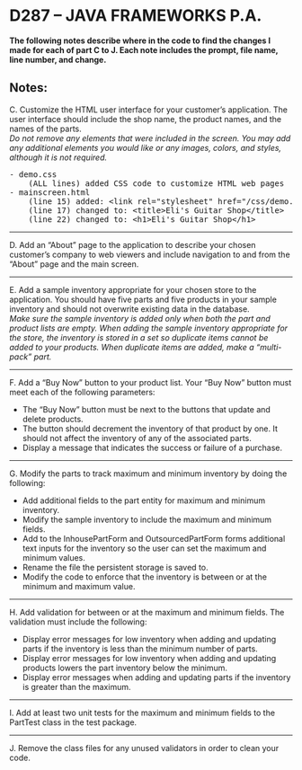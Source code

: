 # D287 – JAVA FRAMEWORKS P.A.

<strong>
The following notes describe where in the code to find the changes I made for each of part C to J. Each note includes the prompt, file name, line number, and change.
</strong>

## Notes:  
C. Customize the HTML user interface for your customer’s application. The user interface should include the shop name, the product names, and the names of the parts.  
<i>
Do not remove any elements that were included in the screen. You may add any additional elements you would like or any images, colors, and styles, although it is not required.
</i>

<pre>
- demo.css
    (ALL lines) added CSS code to customize HTML web pages
- mainscreen.html
    (line 15) added: &lt;link rel="stylesheet" href="/css/demo.css"&gt;
    (line 17) changed to: &lt;title&gt;Eli's Guitar Shop&lt;/title&gt;
    (line 22) changed to: &lt;h1&gt;Eli's Guitar Shop&lt;/h1&gt;
</pre>
---
D. Add an “About” page to the application to describe your chosen customer’s company to web viewers and include navigation to and from the “About” page and the main screen.  

> 
---
E. Add a sample inventory appropriate for your chosen store to the application. You should have five parts and five products in your sample inventory and should not overwrite existing data in the database.  
<i>
Make sure the sample inventory is added only when both the part and product lists are empty. When adding the sample inventory appropriate for the store, the inventory is stored in a set so duplicate items cannot be added to your products. When duplicate items are added, make a “multi-pack” part.
</i>

> 
---
F. Add a “Buy Now” button to your product list. Your “Buy Now” button must meet each of the following parameters:
- The “Buy Now” button must be next to the buttons that update and delete products.
- The button should decrement the inventory of that product by one. It should not affect the inventory of any of the associated parts.
- Display a message that indicates the success or failure of a purchase.

> 
---
G. Modify the parts to track maximum and minimum inventory by doing the following:
- Add additional fields to the part entity for maximum and minimum inventory.
- Modify the sample inventory to include the maximum and minimum fields.
- Add to the InhousePartForm and OutsourcedPartForm forms additional text inputs for the inventory so the user can set the maximum and minimum values.
- Rename the file the persistent storage is saved to.
- Modify the code to enforce that the inventory is between or at the minimum and maximum value.

> 
---
H. Add validation for between or at the maximum and minimum fields. The validation must include the following:
- Display error messages for low inventory when adding and updating parts if the inventory is less than the minimum number of parts.
- Display error messages for low inventory when adding and updating products lowers the part inventory below the minimum.
- Display error messages when adding and updating parts if the inventory is greater than the maximum.

> 
---
I. Add at least two unit tests for the maximum and minimum fields to the PartTest class in the test package.

> 
---
J. Remove the class files for any unused validators in order to clean your code.

> 